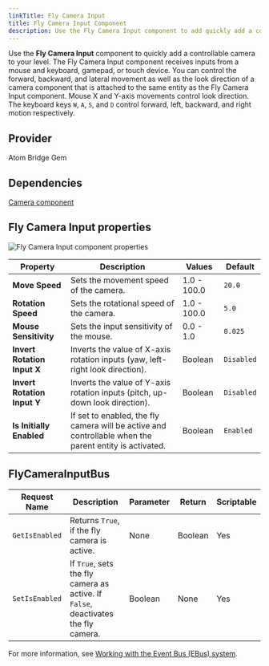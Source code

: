 ```yaml
---
linkTitle: Fly Camera Input
title: Fly Camera Input Component
description: Use the Fly Camera Input component to add quickly add a controllable camera to your Open 3D Engine (O3DE) level.
---
```


Use the **Fly Camera Input** component to quickly add a controllable camera to your level. The Fly Camera Input component receives inputs from a mouse and keyboard, gamepad, or touch device.  You can control the forward, backward, and lateral movement as well as the look direction of a camera component that is attached to the same entity as the Fly Camera Input component.  Mouse X and Y-axis movements control look direction. The keyboard keys `W`, `A`, `S`, and `D` control forward, left, backward, and right motion respectively.

## Provider

Atom Bridge Gem

## Dependencies ##

[Camera component](/docs/user-guide/components/reference/camera/camera)

## Fly Camera Input properties

![Fly Camera Input component properties](/images/user-guide/components/reference/gameplay/fly-camera-input-component.png)

| Property | Description | Values | Default |
|-|-|-|-|
| **Move Speed** | Sets the movement speed of the camera. | 1.0 - 100.0 | `20.0` |
| **Rotation Speed** | Sets the rotational speed of the camera. | 1.0 - 100.0 | `5.0` |
| **Mouse Sensitivity** | Sets the input sensitivity of the mouse. | 0.0 - 1.0 | `0.025` |
| **Invert Rotation Input X** | Inverts the value of X-axis rotation inputs (yaw, left-right look direction). | Boolean | `Disabled` |
| **Invert Rotation Input Y** | Inverts the value of Y-axis rotation inputs (pitch, up-down look direction). | Boolean | `Disabled` |
| **Is Initially Enabled** | If set to enabled, the fly camera will be active and controllable when the parent entity is activated. | Boolean | `Enabled` |

## FlyCameraInputBus

| Request Name | Description | Parameter | Return | Scriptable |
|-|-|-|-|-|
| `GetIsEnabled` | Returns `True`, if the fly camera is active. | None | Boolean | Yes |
| `SetIsEnabled` | If `True`, sets the fly camera as active.  If `False`, deactivates the fly camera. | Boolean | None | Yes |

For more information, see [Working with the Event Bus (EBus) system](/docs/user-guide/engine/ebus/).
